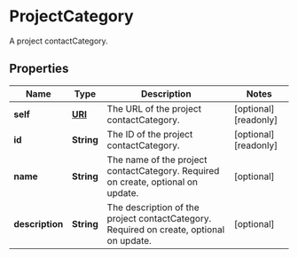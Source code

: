 

# ProjectCategory

A project contactCategory.
## Properties

Name | Type | Description | Notes
------------ | ------------- | ------------- | -------------
**self** | [**URI**](URI.md) | The URL of the project contactCategory. |  [optional] [readonly]
**id** | **String** | The ID of the project contactCategory. |  [optional] [readonly]
**name** | **String** | The name of the project contactCategory. Required on create, optional on update. |  [optional]
**description** | **String** | The description of the project contactCategory. Required on create, optional on update. |  [optional]



